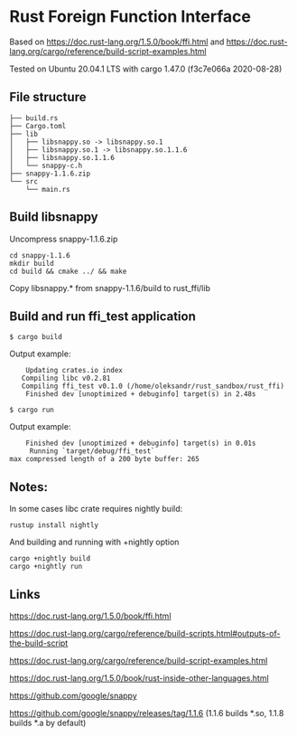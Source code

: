 # Rust Foreign Function Interface

Based on https://doc.rust-lang.org/1.5.0/book/ffi.html and https://doc.rust-lang.org/cargo/reference/build-script-examples.html

Tested on Ubuntu 20.04.1 LTS with cargo 1.47.0 (f3c7e066a 2020-08-28)


## File structure
```
├── build.rs
├── Cargo.toml
├── lib
│   ├── libsnappy.so -> libsnappy.so.1
│   ├── libsnappy.so.1 -> libsnappy.so.1.1.6
│   ├── libsnappy.so.1.1.6
│   └── snappy-c.h
├── snappy-1.1.6.zip
└── src
    └── main.rs

```

## Build libsnappy

Uncompress snappy-1.1.6.zip

```
cd snappy-1.1.6
mkdir build
cd build && cmake ../ && make
```
Copy libsnappy.* from snappy-1.1.6/build to rust_ffi/lib

## Build and run ffi_test application

```
$ cargo build
```
Output example:

```
    Updating crates.io index
   Compiling libc v0.2.81
   Compiling ffi_test v0.1.0 (/home/oleksandr/rust_sandbox/rust_ffi)
    Finished dev [unoptimized + debuginfo] target(s) in 2.48s

```

```
$ cargo run
```

Output example:

```
    Finished dev [unoptimized + debuginfo] target(s) in 0.01s
     Running `target/debug/ffi_test`
max compressed length of a 200 byte buffer: 265

```

## Notes: 

In some cases libc crate requires nightly build:

```
rustup install nightly
```

And building and running with +nightly option

```
cargo +nightly build 
cargo +nightly run
```

## Links

https://doc.rust-lang.org/1.5.0/book/ffi.html

https://doc.rust-lang.org/cargo/reference/build-scripts.html#outputs-of-the-build-script

https://doc.rust-lang.org/cargo/reference/build-script-examples.html

https://doc.rust-lang.org/1.5.0/book/rust-inside-other-languages.html

https://github.com/google/snappy

https://github.com/google/snappy/releases/tag/1.1.6 (1.1.6 builds *.so, 1.1.8 builds *.a by default)
